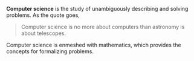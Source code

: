 **Computer science** is the study of unambiguously describing and solving problems. As the quote goes,

> Computer science is no more about computers than astronomy is about telescopes.

Computer science is enmeshed with mathematics, which provides the concepts for formalizing problems.